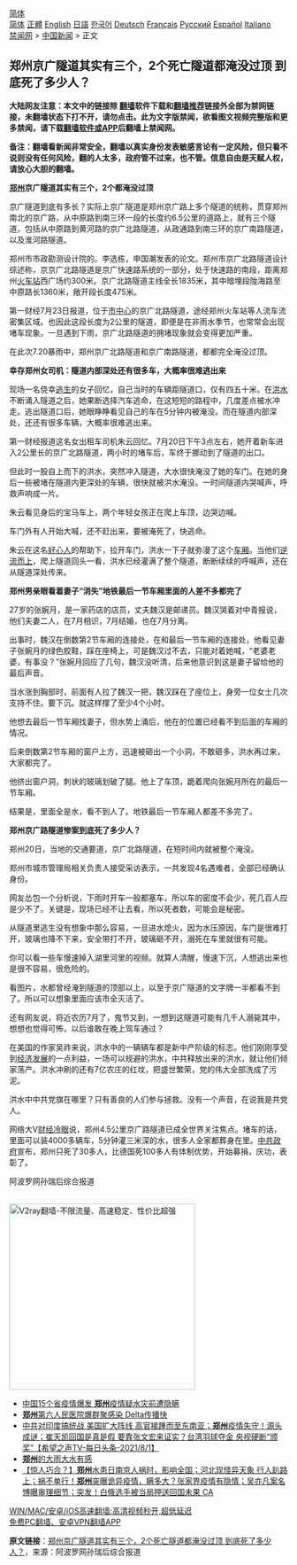  <!-- 面包屑导航 --> <div class="breadcrumb"><!-- GTranslate: https://gtranslate.io/ -->  <div class="switcher notranslate">  <div class="selected">  <a href="#" onclick="return false;"> 简体</a>  </div>  <div class="option">  <a href="https://www.bannedbook.org" onclick="doGTranslate('zh-CN|zh-CN');jQuery('div.switcher div.selected a').html(jQuery(this).html());return false;" title="简体中文" class="nturl selected"> 简体</a>  <a href="https://www.bannedbook.org/zh-tw/" onclick="doGTranslate('zh-CN|zh-TW');jQuery('div.switcher div.selected a').html(jQuery(this).html());return false;" title="繁體中文" class="nturl"> 正體</a>  <a href="https://www.bannedbook.org/en/" onclick="doGTranslate('zh-CN|en');jQuery('div.switcher div.selected a').html(jQuery(this).html());return false;" title="English" class="nturl"> English</a>  <a href="https://www.bannedbook.org/ja/" onclick="doGTranslate('zh-CN|ja');jQuery('div.switcher div.selected a').html(jQuery(this).html());return false;" title="日本語" class="nturl"> 日語</a>  <a href="https://www.bannedbook.org/ko/" onclick="doGTranslate('zh-CN|ko');jQuery('div.switcher div.selected a').html(jQuery(this).html());return false;" title="한국어" class="nturl"> 한국어</a>  <a href="https://www.bannedbook.org/de/" onclick="doGTranslate('zh-CN|de');jQuery('div.switcher div.selected a').html(jQuery(this).html());return false;" title="Deutsch" class="nturl"> Deutsch</a>  <a href="https://www.bannedbook.org/fr/" onclick="doGTranslate('zh-CN|fr');jQuery('div.switcher div.selected a').html(jQuery(this).html());return false;" title="Français" class="nturl"> Français</a>  <a href="https://www.bannedbook.org/ru/" onclick="doGTranslate('zh-CN|ru');jQuery('div.switcher div.selected a').html(jQuery(this).html());return false;" title="Русский" class="nturl"> Русский</a>  <a href="https://www.bannedbook.org/es/" onclick="doGTranslate('zh-CN|es');jQuery('div.switcher div.selected a').html(jQuery(this).html());return false;" title="Español" class="nturl"> Español</a>  <a href="https://www.bannedbook.org/it/" onclick="doGTranslate('zh-CN|it');jQuery('div.switcher div.selected a').html(jQuery(this).html());return false;" title="Italiano" class="nturl"> Italiano</a>  </div>  </div>      <div class='breadcrumb-sub'><!-- Breadcrumb NavXT 6.3.0 --> <a href="https://www.bannedbook.org/" class="home">禁闻网</a> &gt; <a href="https://www.bannedbook.org/bnews/cnnews/" class="category">中国新闻</a> &gt; 正文</div></div><h2>郑州京广隧道其实有三个，2个死亡隧道都淹没过顶 到底死了多少人？</h2> <p class="notice"><b>大陆网友注意：本文中的链接除 <a href="https://github.com/bannedbook/fanqiang" >翻墙</a>软件下载和<a href="https://github.com/killgcd/justmysocks/blob/master/README.md">翻墙推荐</a>链接外全部为禁网链接，未翻墙状态下打不开，请勿点击。此为文字版禁闻，欲看图文视频完整版和更多禁闻，请下载<a href="https://github.com/bannedbook/fanqiang">翻墙软件或APP</a>后翻墙上禁闻网。</p><p>备注：翻墙看新闻非常安全，翻墙以真实身份发表敏感言论有一定风险，但只看不说则没有任何风险，翻的人太多，政府管不过来，也不管。信息自由是天赋人权，请放心大胆的翻墙。</b></p>  <div class="entry"> <p id="conimg"><strong><a href="https://www.bannedbook.org/bnews/tag/%e9%83%91%e5%b7%9e/" class="st_tag internal_tag" rel="tag" title="标签 郑州 下的日志">郑州</a>京广隧道其实有三个，2个都淹没过顶</strong></p> <p>京广隧道到底有多长？实际上京广隧道是郑州京广路上多个隧道的统称，贯穿郑州南北的京广路，从中原路到南三环一段的长度约6.5公里的道路上，就有三个隧道，包括从中原路到黄河路的京广北路隧道，从政通路到南三环的京广南路隧道，以及淮河路隧道。</p> <p>郑州市市政勘测设计院的。李选栋，申国潮发表的论文。郑州市京广北路隧道设计综述称，京京广北路隧道是京广快速路系统的一部分，处于快速路的南段，距离郑州<a href="https://www.bannedbook.org/bnews/tag/%e7%81%ab%e8%bd%a6%e7%ab%99/" class="st_tag internal_tag" rel="tag" title="标签 火车站 下的日志">火车站</a>西广场约300米。京广北路隧道主线全长1835米，其中暗埋段陇海路至中原路长1360米，敞开段长度475米。</p> <p>第一财经7月23日报道，位于<a href="https://www.bannedbook.org/bnews/tag/%E5%B8%82%E4%B8%AD%E5%BF%83/" class="st_tag internal_tag" rel="tag" title="标签 市中心 下的日志">市中心</a>的京广北路隧道，途经郑州火车站等人流车流密集区域。也因此这段长度为2公里的隧道，即便是在非雨水季节，也常常会出现堵车现象。一旦遇到下雨，京广北路隧道的拥堵现象就会变得更加严重。</p> <p>在此次7.20暴雨中，郑州京广北路隧道和京广南路隧道，都都完全淹没过顶。</p> <p><strong>幸存郑州女司机：隧道内部深处还有很多车，大概率很难逃出来</strong></p> <p>现场一名侥幸<span class='wp_keywordlink'><a href="https://www.bannedbook.org/forum5/topic38.html" title="劫难逃生有秘诀" target="_blank">逃生</a></span>的女子回忆，自己当时的车辆距隧道口，仅有四五十米。在<a href="https://www.bannedbook.org/bnews/tag/%e6%b4%aa%e6%b0%b4/" class="st_tag internal_tag" rel="tag" title="标签 洪水 下的日志">洪水</a>不断涌入隧道之后，她果断选择汽车逃命，在这短短的路程中，几度差点被水冲走。逃出隧道口后，她眼睁睁看见自己的车在5分钟内被淹没。而在隧道内部深处，还还有很多车辆，大概率很难逃出来。</p> <p>第一财经报道这名女出租车司机朱云回忆。7月20日下午3点左右，她开着新车进入2公里长的京广北路隧道，两小时的堵车后，车终于挪动到了隧道的出口。</p> <p>但此时一股自上而下的洪水，突然冲入隧道，大水很快淹没了她的车门。在她的身后一些被堵在隧道内更深处的车辆，很快就被洪水淹没。一时间隧道内哭喊声，呼救声响成一片。</p>  <p>朱云看见身后的宝马车上，两个年轻女孩正在爬上车顶，边哭边喊。</p> <p>车门外有人开始大喊，还不赶出来，要被淹死了，快逃命。</p> <p>朱云在这名<a href="https://www.bannedbook.org/bnews/tag/%E5%A5%BD%E5%BF%83%E4%BA%BA/" class="st_tag internal_tag" rel="tag" title="标签 好心人 下的日志">好心人</a>的帮助下，拉开车门，洪水一下子就弥漫了这个<a href="https://www.bannedbook.org/bnews/tag/%E8%BD%A6%E5%8E%A2/" class="st_tag internal_tag" rel="tag" title="标签 车厢 下的日志">车厢</a>。当他们<a href="https://www.bannedbook.org/bnews/tag/%E9%80%86%E6%B5%81%E8%80%8C%E4%B8%8A/" class="st_tag internal_tag" rel="tag" title="标签 逆流而上 下的日志">逆流而上</a>，爬上隧道回头一看，洪水已经灌满了整个隧道，断断续续的呼喊声，还在从隧道深处传来。</p> <p><strong>郑州男亲眼看着妻子“消失”地铁最后一节车厢里面的人差不多都完了</strong></p> <p>27岁的张婉月，是一家药店的店员，丈夫魏汉是邮递员。魏汉哭着对中青报说，他们夫妻二人，在7月相识，7月结婚，也在7月分离。</p> <p>出事时，魏汉在倒数第2节车厢的连接处，在和最后一节车厢的连接处，他看见妻子张婉月的绿色胶鞋，踩在座椅上，可是魏汉过不去，只能对着她喊，“老婆老婆，有事没？”张婉月回应了几句，魏汉没听清，后来他意识到这是妻子留给他的最后声音。</p> <p>当水涨到胸部时，前面有人拉了魏汉一把，魏汉踩在了座位上，身旁一位女士几次支持不住。要下沉。就这样撑了至少4个小时。</p> <p>他想去最后一节车厢找妻子，但水势上涌后，他在的位置已经看不到后面的车厢的情况。</p> <p>后来倒数第2节车厢的窗户上方，迅速被砸出一个小洞，不敢砸多，洪水再过来，大家都完了。</p>  <p>他挤出窗户洞，刺状的玻璃划破了腿。他上了车顶，跪着爬向张婉月所在的最后一节车厢。</p> <p>结果是，里面全是水，看不到人了。地铁最后一节车厢人都差不多完了。</p> <p><strong>郑州京广路隧道惨案到底死了多少人？</strong></p> <p>郑州20日，当地的交通要道，京广北路隧道，在短时间内就被整个淹没。</p> <p>郑州市城市管理局相关负责人接受采访表示，一共发现4名遇难者，全部已经确认身份。</p> <p>网友怂包一个分析说，下雨时开车一般都塞车，所以车的密度不会少，死几百人应是少不了。关键是，现场已经不让去看，所以死者数，可能会是秘密。</p> <p>从隧道里逃生没有想象中那么容易，一旦进水熄火，因为水压原因，车门是很难打开，玻璃也降不下来，安全带打不开，玻璃砸不开，溺死在车里就很有可能。</p> <p>你可以看一些车慢速掉入湖里河里的视频。就算人清醒，慢速下沉，人想逃出来也是很不容易，很危险的。</p> <p>看图片，水都曾经淹到隧道的顶部以上，以至于京广隧道的文字牌一半都看不到了。所以可以想象里面应该市全灭活了。</p>  <p>还有网友说，将近农历7月了，鬼节又到，一想到这隧道可能有几千人溺毙其中，想想也觉得可怖，以后谁敢在晚上驾车通过？</p> <p>在美国的作家吴祚来说，洪水中的一辆辆车都是新中产阶级的标志。他们刚刚享受到<span class='wp_keywordlink'><a href="https://www.bannedbook.org/forum2/topic869.html" title="宪政、法治和经济发展——走向市场经济的制度保障" target="_blank">经济发展</a></span>的一点利益，一场可以规避的洪水，中共释放出来的洪水，就让他们倾家荡产。洪水冲刷的还有7亿农庄的红坟，把盛世繁荣，党的伟大全部洗成了污泥。</p> <p>洪水中中共党旗在哪里？只有善良的人们参与拯救。没有一个声音，在说我是共党人。</p> <p>网络大V<a href="https://www.bannedbook.org/bnews/tag/%e8%b4%a2%e7%bb%8f%e5%86%b7%e7%9c%bc/" class="st_tag internal_tag" rel="tag" title="标签 财经冷眼 下的日志">财经冷眼</a>说，郑州4.5公里京广路隧道已成全世界关注焦点。堵车的话，里面可以装4000多辆车，5分钟灌三米深的水，很多人全家都葬身在里。<a href="https://www.bannedbook.org/bnews/tag/%e4%b8%ad%e5%85%b1%e6%94%bf%e5%ba%9c/" class="st_tag internal_tag" rel="tag" title="标签 中共政府 下的日志">中共政府</a>宣布，郑州只死了30多人，比德国死100多人有体制优势，开始募捐，庆功，表彰了。</p> <p>阿波罗网孙瑞后综合报道</p> <p></p> <p><br/><a href="https://github.com/bannedbook/fanqiang/wiki/V2ray%E6%9C%BA%E5%9C%BA"><img src="https://raw.githubusercontent.com/bannedbook/fanqiang/master/v2ss/images/v2free.jpg" width="336" alt="V2ray翻墙-不限流量、高速稳定、性价比超强"></a><br/></p> <ul class='op-related-articles' title='相关阅读'> <li><a href='https://www.bannedbook.org/bnews/comments/20210802/1598638.html' target='_blank'>中国15个省疫情爆发 <b>郑州</b>疫情疑水灾前遭隐瞒</a></li> <li><a href='https://www.bannedbook.org/bnews/taiwannews/20210802/1598621.html' target='_blank'><b>郑州</b>第六人民医院爆群聚感染 Delta传播快</a></li> <li><a href='https://www.bannedbook.org/bnews/comments/20210802/1598536.html' target='_blank'>中共对印度搞统战 美国扩大阵线 高官接踵而至东南亚；<b>郑州</b>疫情失守！源头成谜；崔天凯回国是真是假 要靠张文宏来证实？台湾羽球夺金 央视硬断“颁奖”【希望之声TV-每日头条-2021/8/1】</a></li> <li><a href='https://www.bannedbook.org/bnews/lishi/20210802/1598533.html' target='_blank'><b>郑州</b>的大雨大水有感</a></li> <li><a href='https://www.bannedbook.org/bnews/bannedvideo/20210802/1598530.html' target='_blank'>【惊人巧合？】<b>郑州</b>水患日南京人祸时，影响全国；河北现怪异天象 行人趴路上；祸不单行！<b>郑州</b>突曝诡异疫情，瞒多大？张家界疫情有隐情；吴亦凡案名博曝审理细节；突发！白俄选手被当局押送回国未果 CA</a></li> </ul> <p class="texttj"> <a href="https://github.com/bannedbook/fanqiang/wiki/V2ray%E6%9C%BA%E5%9C%BA" target="_blank">WIN/MAC/安卓/iOS高速翻墙:高清视频秒开,超低延迟</a><br/> <a href="https://github.com/bannedbook/fanqiang/wiki/%E7%A6%81%E9%97%BB%E7%BD%91%E5%AE%89%E5%8D%93%E7%BF%BB%E5%A2%99%E6%96%B0%E9%97%BBAPP" target="_blank">免费PC翻墙、安卓VPN翻墙APP</a></p><p> <b>原文链接</b>：<a class="src_link" href="https://www.aboluowang.com/2021/0802/1627320.html" target="_blank">郑州京广隧道其实有三个，2个死亡隧道都淹没过顶 到底死了多少人？</a>，来源：阿波罗网孙瑞后综合报道 </p> <a name='sharetosocial'></a>  <div style="margin-bottom:5px;padding-bottom:5px;clear:both"> <div id="archive-pix-1" class="banner-ads"> <!-- AuctionX Display platform tag START --> <div id="26318x728x90x621x_ADSLOT2" clicktrack="%%CLICK_URL_ESC%%"></div> <!-- AuctionX Display platform tag END --> </div> <div id="archive-pix-2" class="banner-ads"> <!-- AuctionX Display platform tag START --> <div id="26315x300x250x621x_ADSLOT2" clicktrack="%%CLICK_URL_ESC%%"></div> <!-- AuctionX Display platform tag END --> </div> </div>  <div id="archive-pix-1" class="banner-ads"> <!-- AuctionX Display platform tag START --> <div id="26318x728x90x621x_ADSLOT3" clicktrack="%%CLICK_URL_ESC%%"></div> <!-- AuctionX Display platform tag END --> </div> </div><!--END ENTRY--> 